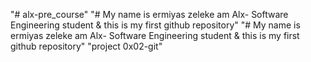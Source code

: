 "# alx-pre_course" 
"# My name is ermiyas zeleke am Alx- Software Engineering student & this is my first github repository" 
"# My name is ermiyas zeleke am Alx- Software Engineering student & this is my first github repository" 
"project 0x02-git" 
